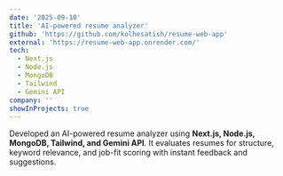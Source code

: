 ```yaml
---
date: '2025-09-10'
title: 'AI-powered resume analyzer'
github: 'https://github.com/kolhesatish/resume-web-app'
external: 'https://resume-web-app.onrender.com/'
tech:
  - Next.js
  - Node.js
  - MongoDB 
  - Tailwind
  - Gemini API
company: ''
showInProjects: true
---
```


Developed an AI-powered resume analyzer using **Next.js, Node.js, MongoDB, Tailwind, and Gemini API**. It evaluates resumes for structure, keyword relevance, and job-fit scoring with instant feedback and suggestions.
